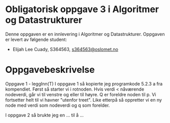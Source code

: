# Obligatorisk oppgave 3 i Algoritmer og Datastrukturer

Denne oppgaven er en innlevering i Algoritmer og Datastrukturer. 
Oppgaven er levert av følgende student:
* Elijah Lee Cuady, S364563, s364563@oslomet.no


# Oppgavebeskrivelse

Oppgave 1 - leggInn(T)
I oppgave 1 så kopierte jeg programkode 5.2.3 a fra kompendiet. Først så starter vi i rotnoden. Hvis verdi < nåværende
nodeverdi, går vi til venstre og eller til høyre. Q er foreldre noden til p. Vi fortsetter helt til vi havner "utenfor 
treet". Like etterpå så oppretter vi en ny node med verdi som nodeverdi og q som forelder. 

I oppgave 2 så brukte jeg en ... til å ...
